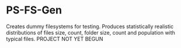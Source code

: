 # PS-FS-Gen
Creates dummy filesystems for testing.  Produces statistically realistic distributions of files size, count, folder size, count and population with typical files.
PROJECT NOT YET BEGUN

